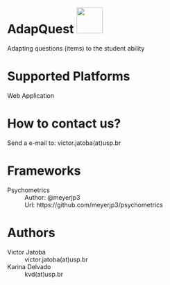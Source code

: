 # AdapQuest <img src="https://github.com/victorjatoba/AdapQuest/blob/master/WebContent/resources/img/logo.png" width="60" />

Adapting questions (items) to the student ability

# Supported Platforms
Web Application

# How to contact us?
Send a e-mail to: victor.jatoba(at)usp.br

# Frameworks
<dl>
  <dt> Psychometrics </dt>
  <dd>Author: @meyerjp3</dd>
  <dd>Url: https://github.com/meyerjp3/psychometrics</dd>
</dl>

# Authors

<dl>
  <dt>Victor Jatobá</dt>
  <dd>victor.jatoba(at)usp.br</dd>
  
  <dt>Karina Delvado</dt>
  <dd>kvd(at)usp.br</dd>
</dl>
